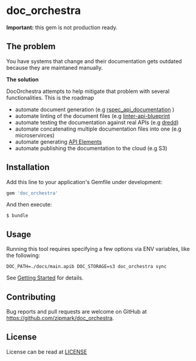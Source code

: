 # doc_orchestra

**Important:** this gem is not production ready.

## The problem

You have systems that change and their documentation gets
outdated because they are maintaned manually.

**The solution**

DocOrchestra attempts to help mitigate that problem with several
functionalities. This is the roadmap

* automate document generation (e.g [rspec_api_documentation](https://github.com/zipmark/rspec_api_documentation) )
* automate linting of the document files (e.g [linter-api-blueprint](https://github.com/zdne/linter-api-blueprint)
* automate testing the documentation against real APIs (e.g [dredd](https://github.com/apiaryio/dredd))
* automate concatenating multiple documentation files into one (e.g microservirces)
* automate generating [API Elements](http://api-elements.readthedocs.io/en/latest/)
* automate publishing the documentation to the cloud (e.g S3)

## Installation

Add this line to your application's Gemfile under development:

```ruby
gem 'doc_orchestra'
```

And then execute:

    $ bundle

## Usage

Running this tool requires specifying a few options via ENV variables, like
the following:

```
DOC_PATH=./docs/main.apib DOC_STORAGE=s3 doc_orchestra sync
```

See [Getting Started](/docs/getting_started.md) for details.

## Contributing

Bug reports and pull requests are welcome on GitHub at https://github.com/zipmark/doc_orchestra.

## License

License can be read at [LICENSE](/LICENSE)

